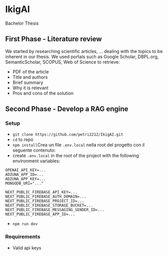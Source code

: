 # IkigAI
Bachelor Thesis

## First Phase - Literature review 

We started by researching scientific articles, ... dealing with the topics to be inherent in our thesis.
We used portals such as Google Scholar, DBPL.org, SemanticScholar, SCOPUS, Web of Science to retrieve:
- PDF of the article
- Title and authors
- Brief summary
- Why it is relevant
- Pros and cons of the solution

## Second Phase - Develop a RAG engine

### Setup

- `git clone https://github.com/petri2212/IkigAI.git`
- `cd` to repo
- `npm install`Crea un file `.env.local` nella root del progetto con il seguente contenuto:
- create `.env.local` in the root of the project with the following environment variables:
```
OPENAI_API_KEY=...
ADZUNA_APP_ID=...
ADZUNA_APP_KEY=...
MONGODB_URI="..."

NEXT_PUBLIC_FIREBASE_API_KEY=...
NEXT_PUBLIC_FIREBASE_AUTH_DOMAIN=...
NEXT_PUBLIC_FIREBASE_PROJECT_ID=...
NEXT_PUBLIC_FIREBASE_STORAGE_BUCKET=...
NEXT_PUBLIC_FIREBASE_MESSAGING_SENDER_ID=...
NEXT_PUBLIC_FIREBASE_APP_ID=...
```
- `npm run dev`

### Requirements

- Valid api keys

